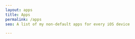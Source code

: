 ```yaml
---
layout: apps
title: Apps
permalink: /apps
seo: A list of my non-default apps for every iOS device

---
```

